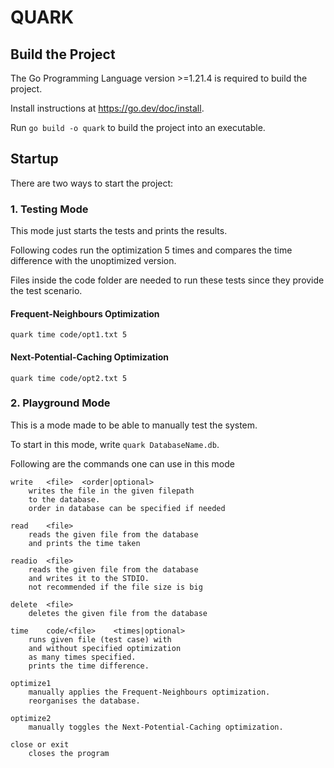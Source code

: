 # QUARK

## Build the Project
The Go Programming Language version >=1.21.4  is required to build the project.

Install instructions at <https://go.dev/doc/install>.

Run `go build -o quark` to build the project into an executable.

## Startup
There are two ways to start the project:

### 1. Testing Mode
This mode just starts the tests and prints the results.

Following codes run the optimization 5 times and compares the time difference with the unoptimized version.

Files inside the code folder are needed to run these tests
since they provide the test scenario.
#### Frequent-Neighbours Optimization
```
quark time code/opt1.txt 5
``` 
#### Next-Potential-Caching Optimization
```
quark time code/opt2.txt 5
``` 

### 2. Playground Mode
This is a mode made to be able to manually test the system.

To start in this mode, write `quark DatabaseName.db`.

Following are the commands one can use in this mode
```
write   <file>  <order|optional>
    writes the file in the given filepath
    to the database.
    order in database can be specified if needed

read    <file>
    reads the given file from the database
    and prints the time taken

readio  <file>
    reads the given file from the database
    and writes it to the STDIO.
    not recommended if the file size is big

delete  <file>
    deletes the given file from the database

time    code/<file>    <times|optional>
    runs given file (test case) with 
    and without specified optimization 
    as many times specified.
    prints the time difference.

optimize1
    manually applies the Frequent-Neighbours optimization.
    reorganises the database.

optimize2
    manually toggles the Next-Potential-Caching optimization.

close or exit
    closes the program
```